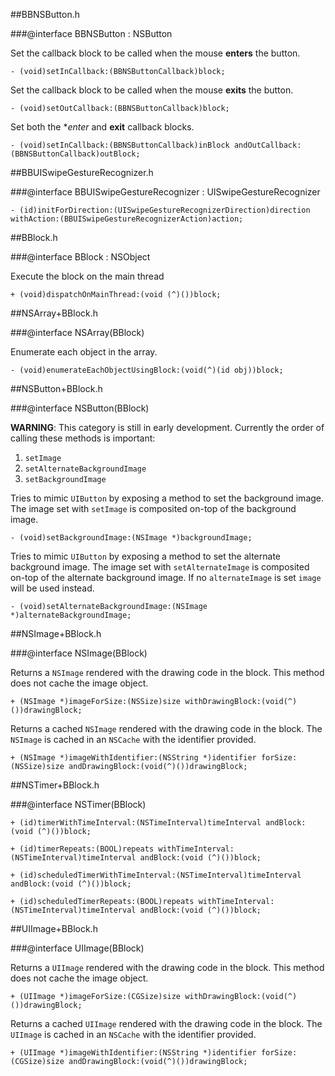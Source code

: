 ##BBNSButton.h

###@interface BBNSButton : NSButton

Set the callback block to be called when the mouse **enters** the button.

```obj-c
- (void)setInCallback:(BBNSButtonCallback)block;
```

Set the callback block to be called when the mouse **exits** the button.

```obj-c
- (void)setOutCallback:(BBNSButtonCallback)block;
```

Set both the **enter* and **exit** callback blocks.

```obj-c
- (void)setInCallback:(BBNSButtonCallback)inBlock andOutCallback:(BBNSButtonCallback)outBlock;
```

##BBUISwipeGestureRecognizer.h

###@interface BBUISwipeGestureRecognizer : UISwipeGestureRecognizer

```obj-c
- (id)initForDirection:(UISwipeGestureRecognizerDirection)direction withAction:(BBUISwipeGestureRecognizerAction)action;
```

##BBlock.h

###@interface BBlock : NSObject

Execute the block on the main thread

```obj-c
+ (void)dispatchOnMainThread:(void (^)())block;
```

##NSArray+BBlock.h

###@interface NSArray(BBlock)

Enumerate each object in the array.

```obj-c
- (void)enumerateEachObjectUsingBlock:(void(^)(id obj))block;
```

##NSButton+BBlock.h

###@interface NSButton(BBlock)

**WARNING**: This category is still in early development.
Currently the order of calling these methods is important:

1. `setImage`
2. `setAlternateBackgroundImage`
3. `setBackgroundImage`

Tries to mimic `UIButton` by exposing a method to set the background image.
The image set with `setImage` is composited on-top of the background image. 

```obj-c
- (void)setBackgroundImage:(NSImage *)backgroundImage;
```

Tries to mimic `UIButton` by exposing a method to set the alternate background image.
The image set with `setAlternateImage` is composited on-top of the alternate background image.
If no `alternateImage` is set `image` will be used instead. 

```obj-c
- (void)setAlternateBackgroundImage:(NSImage *)alternateBackgroundImage;
```

##NSImage+BBlock.h

###@interface NSImage(BBlock)

Returns a `NSImage` rendered with the drawing code in the block.
This method does not cache the image object. 

```obj-c
+ (NSImage *)imageForSize:(NSSize)size withDrawingBlock:(void(^)())drawingBlock;
```

Returns a cached `NSImage` rendered with the drawing code in the block.
The `NSImage` is cached in an `NSCache` with the identifier provided. 

```obj-c
+ (NSImage *)imageWithIdentifier:(NSString *)identifier forSize:(NSSize)size andDrawingBlock:(void(^)())drawingBlock;
```

##NSTimer+BBlock.h

###@interface NSTimer(BBlock)

```obj-c
+ (id)timerWithTimeInterval:(NSTimeInterval)timeInterval andBlock:(void (^)())block;
```

```obj-c
+ (id)timerRepeats:(BOOL)repeats withTimeInterval:(NSTimeInterval)timeInterval andBlock:(void (^)())block;
```

```obj-c
+ (id)scheduledTimerWithTimeInterval:(NSTimeInterval)timeInterval andBlock:(void (^)())block;
```

```obj-c
+ (id)scheduledTimerRepeats:(BOOL)repeats withTimeInterval:(NSTimeInterval)timeInterval andBlock:(void (^)())block;
```

##UIImage+BBlock.h

###@interface UIImage(BBlock)

Returns a `UIImage` rendered with the drawing code in the block.
This method does not cache the image object. 

```obj-c
+ (UIImage *)imageForSize:(CGSize)size withDrawingBlock:(void(^)())drawingBlock;
```

Returns a cached `UIImage` rendered with the drawing code in the block.
The `UIImage` is cached in an `NSCache` with the identifier provided. 

```obj-c
+ (UIImage *)imageWithIdentifier:(NSString *)identifier forSize:(CGSize)size andDrawingBlock:(void(^)())drawingBlock;
```

